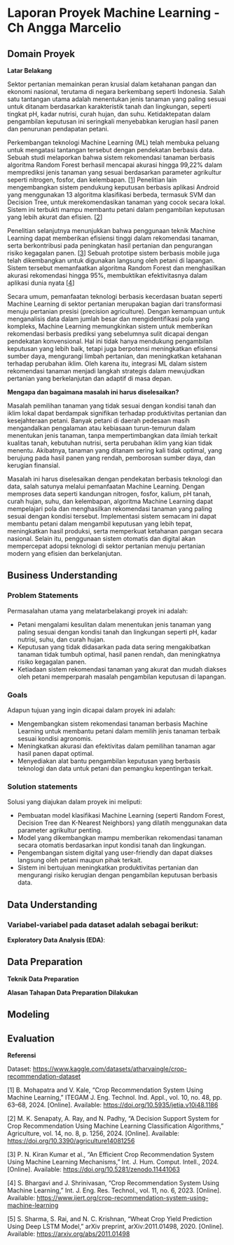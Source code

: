 # Laporan Proyek Machine Learning - Ch Angga Marcelio

## Domain Proyek
**Latar Belakang**

Sektor pertanian memainkan peran krusial dalam ketahanan pangan dan ekonomi nasional, terutama di negara berkembang seperti Indonesia. Salah satu tantangan utama adalah menentukan jenis tanaman yang paling sesuai untuk ditanam berdasarkan karakteristik tanah dan lingkungan, seperti tingkat pH, kadar nutrisi, curah hujan, dan suhu. Ketidaktepatan dalam pengambilan keputusan ini seringkali menyebabkan kerugian hasil panen dan penurunan pendapatan petani.

Perkembangan teknologi Machine Learning (ML) telah membuka peluang untuk mengatasi tantangan tersebut dengan pendekatan berbasis data. Sebuah studi melaporkan bahwa sistem rekomendasi tanaman berbasis algoritma Random Forest berhasil mencapai akurasi hingga 99,22% dalam memprediksi jenis tanaman yang sesuai berdasarkan parameter agrikultur seperti nitrogen, fosfor, dan kelembapan. [[1](https://doi.org/10.5935/jetia.v10i48.1186)] Penelitian lain mengembangkan sistem pendukung keputusan berbasis aplikasi Android yang menggunakan 13 algoritma klasifikasi berbeda, termasuk SVM dan Decision Tree, untuk merekomendasikan tanaman yang cocok secara lokal. Sistem ini terbukti mampu membantu petani dalam pengambilan keputusan yang lebih akurat dan efisien. [[2](https://doi.org/10.3390/agriculture14081256)]

Penelitian selanjutnya menunjukkan bahwa penggunaan teknik Machine Learning dapat memberikan efisiensi tinggi dalam rekomendasi tanaman, serta berkontribusi pada peningkatan hasil pertanian dan pengurangan risiko kegagalan panen. [[3](https://doi.org/10.5281/zenodo.11441063)] Sebuah prototipe sistem berbasis mobile juga telah dikembangkan untuk digunakan langsung oleh petani di lapangan. Sistem tersebut memanfaatkan algoritma Random Forest dan menghasilkan akurasi rekomendasi hingga 95%, membuktikan efektivitasnya dalam aplikasi dunia nyata [[4](https://www.ijert.org/crop-recommendation-system-using-machine-learning)]

Secara umum, pemanfaatan teknologi berbasis kecerdasan buatan seperti Machine Learning di sektor pertanian merupakan bagian dari transformasi menuju pertanian presisi (precision agriculture). Dengan kemampuan untuk menganalisis data dalam jumlah besar dan mengidentifikasi pola yang kompleks, Machine Learning memungkinkan sistem untuk memberikan rekomendasi berbasis prediksi yang sebelumnya sulit dicapai dengan pendekatan konvensional. Hal ini tidak hanya mendukung pengambilan keputusan yang lebih baik, tetapi juga berpotensi meningkatkan efisiensi sumber daya, mengurangi limbah pertanian, dan meningkatkan ketahanan terhadap perubahan iklim. Oleh karena itu, integrasi ML dalam sistem rekomendasi tanaman menjadi langkah strategis dalam mewujudkan pertanian yang berkelanjutan dan adaptif di masa depan.

**Mengapa dan bagaimana masalah ini harus diselesaikan?**

Masalah pemilihan tanaman yang tidak sesuai dengan kondisi tanah dan iklim lokal dapat berdampak signifikan terhadap produktivitas pertanian dan kesejahteraan petani. Banyak petani di daerah pedesaan masih mengandalkan pengalaman atau kebiasaan turun-temurun dalam menentukan jenis tanaman, tanpa mempertimbangkan data ilmiah terkait kualitas tanah, kebutuhan nutrisi, serta perubahan iklim yang kian tidak menentu. Akibatnya, tanaman yang ditanam sering kali tidak optimal, yang berujung pada hasil panen yang rendah, pemborosan sumber daya, dan kerugian finansial.

Masalah ini harus diselesaikan dengan pendekatan berbasis teknologi dan data, salah satunya melalui pemanfaatan Machine Learning. Dengan memproses data seperti kandungan nitrogen, fosfor, kalium, pH tanah, curah hujan, suhu, dan kelembapan, algoritma Machine Learning dapat mempelajari pola dan menghasilkan rekomendasi tanaman yang paling sesuai dengan kondisi tersebut. Implementasi sistem semacam ini dapat membantu petani dalam mengambil keputusan yang lebih tepat, meningkatkan hasil produksi, serta memperkuat ketahanan pangan secara nasional. Selain itu, penggunaan sistem otomatis dan digital akan mempercepat adopsi teknologi di sektor pertanian menuju pertanian modern yang efisien dan berkelanjutan.

## Business Understanding
### Problem Statements

Permasalahan utama yang melatarbelakangi proyek ini adalah:
- Petani mengalami kesulitan dalam menentukan jenis tanaman yang paling sesuai dengan kondisi tanah dan lingkungan seperti pH, kadar nutrisi, suhu, dan curah hujan.
- Keputusan yang tidak didasarkan pada data sering mengakibatkan tanaman tidak tumbuh optimal, hasil panen rendah, dan meningkatnya risiko kegagalan panen.
- Ketiadaan sistem rekomendasi tanaman yang akurat dan mudah diakses oleh petani memperparah masalah pengambilan keputusan di lapangan.

### Goals

Adapun tujuan yang ingin dicapai dalam proyek ini adalah:
- Mengembangkan sistem rekomendasi tanaman berbasis Machine Learning untuk membantu petani dalam memilih jenis tanaman terbaik sesuai kondisi agronomis.
- Meningkatkan akurasi dan efektivitas dalam pemilihan tanaman agar hasil panen dapat optimal.
- Menyediakan alat bantu pengambilan keputusan yang berbasis teknologi dan data untuk petani dan pemangku kepentingan terkait.

### Solution statements

Solusi yang diajukan dalam proyek ini meliputi:
- Pembuatan model klasifikasi Machine Learning (seperti Random Forest, Decision Tree dan K-Nearest Neighbors) yang dilatih menggunakan data parameter agrikultur penting.
- Model yang dikembangkan mampu memberikan rekomendasi tanaman secara otomatis berdasarkan input kondisi tanah dan lingkungan.
- Pengembangan sistem digital yang user-friendly dan dapat diakses langsung oleh petani maupun pihak terkait.
- Sistem ini bertujuan meningkatkan produktivitas pertanian dan mengurangi risiko kerugian dengan pengambilan keputusan berbasis data.

## Data Understanding

### Variabel-variabel pada dataset adalah sebagai berikut:

**Exploratory Data Analysis (EDA)**:

## Data Preparation
**Teknik Data Preparation**

**Alasan Tahapan Data Preparation Dilakukan**

## Modeling

## Evaluation


**Referensi**

Dataset: https://www.kaggle.com/datasets/atharvaingle/crop-recommendation-dataset

[1] B. Mohapatra and V. Kale, “Crop Recommendation System Using Machine Learning,” ITEGAM J. Eng. Technol. Ind. Appl., vol. 10, no. 48, pp. 63–68, 2024. [Online]. Available: https://doi.org/10.5935/jetia.v10i48.1186

[2] M. K. Senapaty, A. Ray, and N. Padhy, “A Decision Support System for Crop Recommendation Using Machine Learning Classification Algorithms,” Agriculture, vol. 14, no. 8, p. 1256, 2024. [Online]. Available: https://doi.org/10.3390/agriculture14081256

[3] P. N. Kiran Kumar et al., “An Efficient Crop Recommendation System Using Machine Learning Mechanisms,” Int. J. Hum. Comput. Intell., 2024. [Online]. Available: https://doi.org/10.5281/zenodo.11441063

[4] S. Bhargavi and J. Shrinivasan, “Crop Recommendation System Using Machine Learning,” Int. J. Eng. Res. Technol., vol. 11, no. 6, 2023. [Online]. Available: https://www.ijert.org/crop-recommendation-system-using-machine-learning

[5] S. Sharma, S. Rai, and N. C. Krishnan, “Wheat Crop Yield Prediction Using Deep LSTM Model,” arXiv preprint, arXiv:2011.01498, 2020. [Online]. Available: https://arxiv.org/abs/2011.01498
